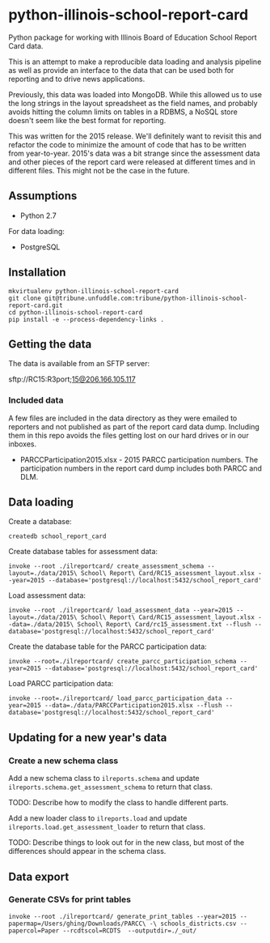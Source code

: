 python-illinois-school-report-card
==================================

Python package for working with Illinois Board of Education School Report Card data.

This is an attempt to make a reproducible data loading and analysis pipeline as well
as provide an interface to the data that can be used both for reporting and to
drive news applications.

Previously, this data was loaded into MongoDB.  While this allowed us to use the long strings in the layout spreadsheet as the field names, and probably avoids hitting the column limits on tables in a RDBMS, a NoSQL store doesn't seem like the best format for reporting.

This was written for the 2015 release.  We'll definitely want to revisit this and refactor the code to minimize the amount of code that has to be written from year-to-year. 2015's data was a bit strange since the assessment data and other pieces of the report card were released at different times and in different files.  This might not be the case in the future. 

Assumptions
-----------

* Python 2.7

For data loading:

* PostgreSQL

Installation
------------

    mkvirtualenv python-illinois-school-report-card
    git clone git@tribune.unfuddle.com:tribune/python-illinois-school-report-card.git
    cd python-illinois-school-report-card
    pip install -e --process-dependency-links .

Getting the data
----------------

The data is available from an SFTP server:

sftp://RC15:R3port;15@206.166.105.117

### Included data

A few files are included in the data directory as they were emailed to reporters and not published as part of the report card data dump.  Including them in this repo avoids the files getting lost on our hard drives or in our inboxes.

* PARCCParticipation2015.xlsx - 2015 PARCC participation numbers.  The participation numbers in the report card dump includes both PARCC and DLM.

Data loading
------------

Create a database:

    createdb school_report_card

Create database tables for assessment data:

    invoke --root ./ilreportcard/ create_assessment_schema --layout=./data/2015\ School\ Report\ Card/RC15_assessment_layout.xlsx --year=2015 --database='postgresql://localhost:5432/school_report_card'

Load assessment data:

    invoke --root ./ilreportcard/ load_assessment_data --year=2015 --layout=./data/2015\ School\ Report\ Card/RC15_assessment_layout.xlsx --data=./data/2015\ School\ Report\ Card/rc15_assessment.txt --flush --database='postgresql://localhost:5432/school_report_card'

Create the database table for the PARCC participation data:

    invoke --root=./ilreportcard/ create_parcc_participation_schema --year=2015 --database='postgresql://localhost:5432/school_report_card'

Load PARCC participation data:

    invoke --root=./ilreportcard/ load_parcc_participation_data --year=2015 --data=./data/PARCCParticipation2015.xlsx --flush --database='postgresql://localhost:5432/school_report_card'


Updating for a new year's data
------------------------------

### Create a new schema class

Add a new schema class to `ilreports.schema` and update `ilreports.schema.get_assessment_schema` to return that class.

TODO: Describe how to modify the class to handle different parts.

Add a new loader class to `ilreports.load` and update `ilreports.load.get_assessment_loader` to return that class.

TODO: Describe things to look out for in the new class, but most of the differences should appear in the schema class.


Data export
-----------

### Generate CSVs for print tables

    invoke --root ./ilreportcard/ generate_print_tables --year=2015 --papermap=/Users/ghing/Downloads/PARCC\ -\ schools_districts.csv --papercol=Paper --rcdtscol=RCDTS  --outputdir=./_out/

